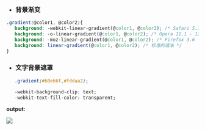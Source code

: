   - ### 背景渐变

 ```css
 .gradient(@color1, @color2){
    background: -webkit-linear-gradient(@color1, @color2); /* Safari 5.1 - 6.0 */
    background: -o-linear-gradient(@color1, @color2); /* Opera 11.1 - 12.0 */
    background: -moz-linear-gradient(@color1, @color2); /* Firefox 3.6 - 15 */
    background: linear-gradient(@color1, @color2); /* 标准的语法 */
 }
 ```

 - ### 文字背景遮罩
 ```css 
    .gradient(#60e66f,#fddaa2);

    -webkit-background-clip: text;
    -webkit-text-fill-color: transparent;
 ```

 **output:**
 
 ![](https://github.com/cxiling/css/blob/master/imgs/N21J86386.png)
